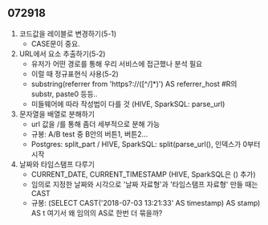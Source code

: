 ## 072918
1. 코드값을 레이블로 변경하기(5-1)
    - CASE문이 중요.
2. URL에서 요소 추출하기(5-2)
    - 유저가 어떤 경로를 통해 우리 서비스에 접근했나 분석 필요
    - 이럴 때 정규표현식 사용(5-2)
    - substring(referrer from 'https?://([^/]*)') AS referrer_host #R의 substr, paste0 등등..
    - 미들웨어에 따라 작성법이 다를 것 (HIVE, SparkSQL: parse_url)
3. 문자열을 배열로 분해하기
    - url 값을 /를 통해 좀더 세부적으로 분해 가능
    - 규봉: A/B test 중 B안의 버튼1, 버튼2...
    - Postgres: split_part / HIVE, SparkSQL: split(parse_url(), 인덱스가 0부터 시작
4. 날짜와 타임스탬프 다루기
    - CURRENT_DATE, CURRENT_TIMESTAMP (HIVE, SparkSQL은 () 추가)
    - 임의로 지정한 날짜와 시각으로 '날짜 자료형'과 '타임스탬프 자료형' 만들 때는 CAST
    - 규봉: (SELECT CAST('2018-07-03 13:21:33' AS timestamp) AS stamp) AS t  여기서 왜 임의의 AS로 한번 더 묶을까?
    
